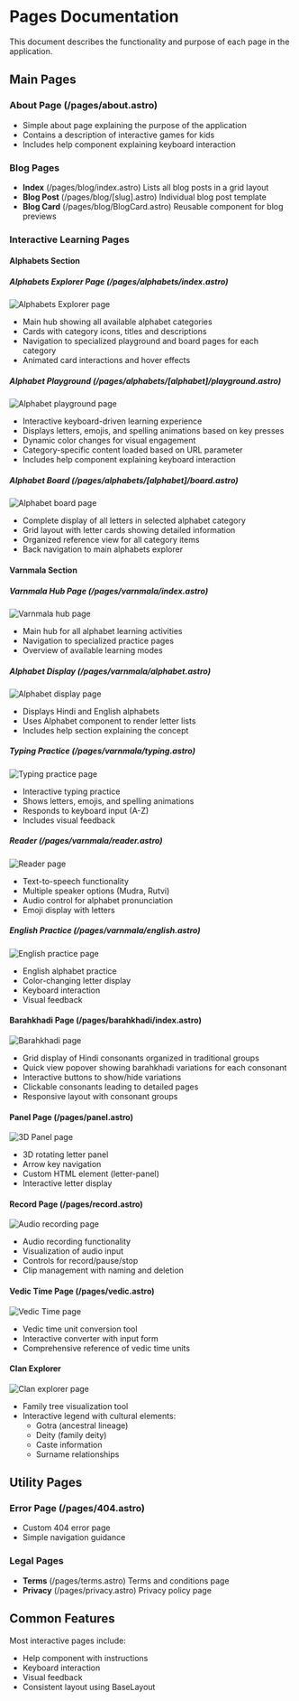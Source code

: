# Pages Documentation

This document describes the functionality and purpose of each page in the application.

## Main Pages

### About Page (/pages/about.astro)

- Simple about page explaining the purpose of the application
- Contains a description of interactive games for kids
- Includes help component explaining keyboard interaction

### Blog Pages

- **Index** (/pages/blog/index.astro)
  Lists all blog posts in a grid layout
- **Blog Post** (/pages/blog/[slug].astro)
  Individual blog post template
- **Blog Card** (/pages/blog/BlogCard.astro)
  Reusable component for blog previews

### Interactive Learning Pages

#### Alphabets Section

##### Alphabets Explorer Page (/pages/alphabets/index.astro)

![Alphabets Explorer page](../src/assets/screenshots/alphabets/index.png)

- Main hub showing all available alphabet categories
- Cards with category icons, titles and descriptions
- Navigation to specialized playground and board pages for each category
- Animated card interactions and hover effects

##### Alphabet Playground (/pages/alphabets/[alphabet]/playground.astro)

![Alphabet playground page](../src/assets/screenshots/alphabets/playground.png)

- Interactive keyboard-driven learning experience
- Displays letters, emojis, and spelling animations based on key presses
- Dynamic color changes for visual engagement
- Category-specific content loaded based on URL parameter
- Includes help component explaining keyboard interaction

##### Alphabet Board (/pages/alphabets/[alphabet]/board.astro)

![Alphabet board page](../src/assets/screenshots/alphabets/board.png)

- Complete display of all letters in selected alphabet category
- Grid layout with letter cards showing detailed information
- Organized reference view for all category items
- Back navigation to main alphabets explorer

#### Varnmala Section

##### Varnmala Hub Page (/pages/varnmala/index.astro)

![Varnmala hub page](../src/assets/screenshots/varnmala/index.png)

- Main hub for all alphabet learning activities
- Navigation to specialized practice pages
- Overview of available learning modes

##### Alphabet Display (/pages/varnmala/alphabet.astro)

![Alphabet display page](../src/assets/screenshots/varnmala/alphabets.png)

- Displays Hindi and English alphabets
- Uses Alphabet component to render letter lists
- Includes help section explaining the concept

##### Typing Practice (/pages/varnmala/typing.astro)

![Typing practice page](../src/assets/screenshots/varnmala/typing.png)

- Interactive typing practice
- Shows letters, emojis, and spelling animations
- Responds to keyboard input (A-Z)
- Includes visual feedback

##### Reader (/pages/varnmala/reader.astro)

![Reader page](../src/assets/screenshots/varnmala/reader.png)

- Text-to-speech functionality
- Multiple speaker options (Mudra, Rutvi)
- Audio control for alphabet pronunciation
- Emoji display with letters

##### English Practice (/pages/varnmala/english.astro)

![English practice page](../src/assets/screenshots/varnmala/english.png)

- English alphabet practice
- Color-changing letter display
- Keyboard interaction
- Visual feedback

#### Barahkhadi Page (/pages/barahkhadi/index.astro)

![Barahkhadi page](../src/assets/screenshots/barahkhadi.png)

- Grid display of Hindi consonants organized in traditional groups
- Quick view popover showing barahkhadi variations for each consonant
- Interactive buttons to show/hide variations
- Clickable consonants leading to detailed pages
- Responsive layout with consonant groups

#### Panel Page (/pages/panel.astro)

![3D Panel page](../src/assets/screenshots/panel.png)

- 3D rotating letter panel
- Arrow key navigation
- Custom HTML element (letter-panel)
- Interactive letter display

#### Record Page (/pages/record.astro)

![Audio recording page](../src/assets/screenshots/record.png)

- Audio recording functionality
- Visualization of audio input
- Controls for record/pause/stop
- Clip management with naming and deletion

#### Vedic Time Page (/pages/vedic.astro)

![Vedic Time page](../src/assets/screenshots/vedic.png)

- Vedic time unit conversion tool
- Interactive converter with input form
- Comprehensive reference of vedic time units

#### Clan Explorer

![Clan explorer page](../src/assets/screenshots/clan.png)

- Family tree visualization tool
- Interactive legend with cultural elements:
  - Gotra (ancestral lineage)
  - Deity (family deity)
  - Caste information
  - Surname relationships

## Utility Pages

### Error Page (/pages/404.astro)

- Custom 404 error page
- Simple navigation guidance

### Legal Pages

- **Terms** (/pages/terms.astro)
  Terms and conditions page
- **Privacy** (/pages/privacy.astro)
  Privacy policy page

## Common Features

Most interactive pages include:

- Help component with instructions
- Keyboard interaction
- Visual feedback
- Consistent layout using BaseLayout

